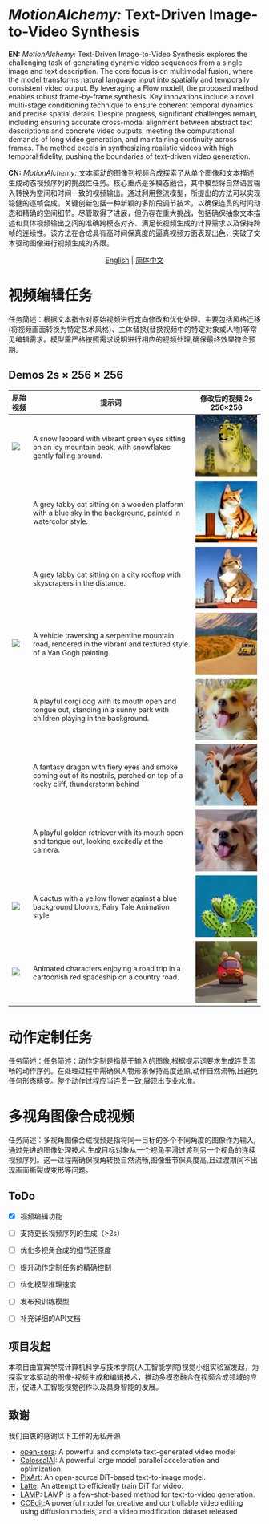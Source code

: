 # *MotionAlchemy:* Text-Driven Image-to-Video Synthesis
**EN:** *MotionAlchemy:* Text-Driven Image-to-Video Synthesis explores the challenging task of generating dynamic video sequences from a single image and text description. The core focus is on multimodal fusion, where the model transforms natural language input into spatially and temporally consistent video output. By leveraging a Flow modell, the proposed method enables robust frame-by-frame synthesis. Key innovations include a novel multi-stage conditioning technique to ensure coherent temporal dynamics and precise spatial details. Despite progress, significant challenges remain, including ensuring accurate cross-modal alignment between abstract text descriptions and concrete video outputs, meeting the computational demands of long video generation, and maintaining continuity across frames. The method excels in synthesizing realistic videos with high temporal fidelity, pushing the boundaries of text-driven video generation.

**CN:** *MotionAlchemy:* 文本驱动的图像到视频合成探索了从单个图像和文本描述生成动态视频序列的挑战性任务。核心重点是多模态融合，其中模型将自然语言输入转换为空间和时间一致的视频输出。通过利用整流模型，所提出的方法可以实现稳健的逐帧合成。关键创新包括一种新颖的多阶段调节技术，以确保连贯的时间动态和精确的空间细节。尽管取得了进展，但仍存在重大挑战，包括确保抽象文本描述和具体视频输出之间的准确跨模态对齐、满足长视频生成的计算需求以及保持跨帧的连续性。该方法在合成具有高时间保真度的逼真视频方面表现出色，突破了文本驱动图像进行视频生成的界限。
<div align="center">

[English](./README.md) | [简体中文](./README_cn.md)

</div>

# 视频编辑任务
任务简述：根据文本指令对原始视频进行定向修改和优化处理。主要包括风格迁移(将视频画面转换为特定艺术风格)、主体替换(替换视频中的特定对象或人物)等常见编辑需求。模型需严格按照需求说明进行相应的视频处理,确保最终效果符合预期。
## Demos 2s $\times$ 256 $\times$ 256
| 原始视频 | 提示词 | 修改后的视频 **2s 256×256** |
|----------|--------|---------------------------|
|  <img src="showvideos/cat.gif" width="256">| A snow leopard with vibrant green eyes sitting on an icy mountain peak, with snowflakes gently falling around. | <img src="showvideos/cat2.gif" width="">|
||A grey tabby cat sitting on a wooden platform with a blue sky in the background, painted in watercolor style.| <img src="showvideos/cat.mp4.gif" width="">|
||A grey tabby cat sitting on a city rooftop with skyscrapers in the distance.| <img src="showvideos/cat3.gif" width="">|
| <img src="showvideos/car-turn.gif" width="256">| A vehicle traversing a serpentine mountain road, rendered in the vibrant and textured style of a Van Gogh painting.| <img src="showvideos/car-turn.mp4.gif" width="">|
| | A playful corgi dog with its mouth open and tongue out, standing in a sunny park with children playing in the background.| <img src="showvideos/corgi.mp4.gif" width="">|
| | A fantasy dragon with fiery eyes and smoke coming out of its nostrils, perched on top of a rocky cliff, thunderstorm behind| <img src="showvideos/corgi2.gif" width="">|
| | A playful golden retriever with its mouth open and tongue out, looking excitedly at the camera.| <img src="showvideos/corgi3.gif" width="">|
|<img src="showvideos/cactus.gif" width="256"> | A cactus with a yellow flower against a blue background blooms, Fairy Tale Animation style.| <img src="showvideos/cactus.mp4.gif" width="">|
|<img src="showvideos/truck.gif" width="256"> | Animated characters enjoying a road trip in a cartoonish red spaceship on a country road.| <img src="showvideos/truck.mp4.gif" width="">|










# 动作定制任务
任务简述：任务简述：动作定制是指基于输入的图像,根据提示词要求生成连贯流畅的动作序列。在处理过程中需确保人物形象保持高度还原,动作自然流畅,且避免任何形态畸变。整个动作过程应当连贯一致,展现出专业水准。


# 多视角图像合成视频
任务简述：多视角图像合成视频是指将同一目标的多个不同角度的图像作为输入,通过先进的图像处理技术,生成目标对象从一个视角平滑过渡到另一个视角的连续视频序列。这一过程需确保视角转换自然流畅,图像细节保真度高,且过渡期间不出现画面撕裂或变形等问题。

## ToDo
- [x] 视频编辑功能
- [ ] 支持更长视频序列的生成（>2s）
- [ ] 优化多视角合成的细节还原度
- [ ] 提升动作定制任务的精确控制
- [ ] 优化模型推理速度
- [ ] 发布预训练模型
- [ ] 补充详细的API文档



## 项目发起
本项目由宜宾学院计算机科学与技术学院(人工智能学院)视觉小组实验室发起，为探索文本驱动的图像-视频生成和编辑技术，推动多模态融合在视频合成领域的应用，促进人工智能视觉创作以及具身智能的发展。

## 致谢
我们由衷的感谢以下工作的无私开源
- [open-sora](https://github.com/hpcaitech/Open-Sora/): A powerful and complete text-generated video model
- [ColossalAI](https://github.com/hpcaitech/ColossalAI): A powerful large model parallel acceleration and optimization
- [PixArt](https://github.com/PixArt-alpha/PixArt-alpha): An open-source DiT-based text-to-image model.
- [Latte](https://github.com/Vchitect/Latte): An attempt to efficiently train DiT for video.
- [LAMP](https://github.com/RQ-Wu/LAMP): LAMP is a few-shot-based method for text-to-video generation.
- [CCEdit](https://github.com/RuoyuFeng/CCEdit):A powerful model for creative and controllable video editing using diffusion models, and a video modification dataset released


